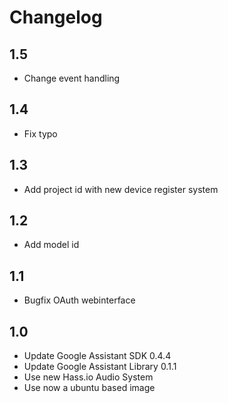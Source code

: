 # Changelog

## 1.5
- Change event handling

## 1.4
- Fix typo

## 1.3
- Add project id with new device register system

## 1.2
- Add model id

## 1.1
- Bugfix OAuth webinterface

## 1.0
- Update Google Assistant SDK 0.4.4
- Update Google Assistant Library 0.1.1
- Use new Hass.io Audio System
- Use now a ubuntu based image
